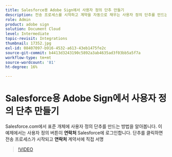 ```yaml
---
title: Salesforce용 Adobe Sign에서 사용자 정의 단추 만들기
description: 전송 프로세스를 시작하고 계약을 자동으로 채우는 사용자 정의 단추를 만드는 방법을 알아봅니다.
role: Admin
product: adobe sign
solution: Document Cloud
level: Intermediate
topic-revisit: Integrations
thumbnail: 17352.jpg
exl-id: 08407097-b916-4532-a613-43eb1475fe2c
source-git-commit: b4413d3243190c5892a3ab4635ad3f03bb5a5f7a
workflow-type: tm+mt
source-wordcount: '81'
ht-degree: 16%

---
```


# Salesforce용 Adobe Sign에서 사용자 정의 단추 만들기

Salesforce.com에서 표준 개체에 사용자 정의 단추를 만드는 방법을 알아봅니다. 이 예제에서는 사용자 정의 버튼이 **연락처** Salesforce에 로그인합니다. 단추를 클릭하면 전송 프로세스가 시작되고 **연락처** 계약서에 직접 서명

>[!VIDEO](https://video.tv.adobe.com/v/17352?hidetitle=true)
